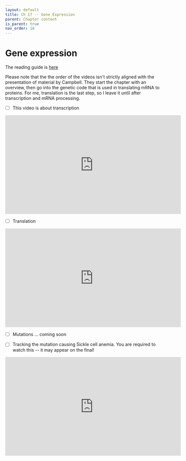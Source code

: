 ```yaml
---
layout: default
title: Ch 17 -- Gene Expression
parent: Chapter content
is_parent: true
nav_order: 18
---
```


# Gene expression

The reading guide is [here](ch17_rg.html)

Please note that the the order of the videos isn't strictly aligned with the presentation of material by Campbell. They start the chapter with an overview, then go into the genetic code that is used in translating mRNA to proteins. For me, translation is the last step, so I leave it until after transcription and mRNA processing.

- [ ] This video is about transcription
<iframe width="560" height="315" src="https://www.youtube.com/embed/GjRCAI6tjac" frameborder="0" allow="accelerometer; autoplay; clipboard-write; encrypted-media; gyroscope; picture-in-picture" allowfullscreen></iframe>

- [ ] Translation
<iframe width="560" height="315" src="https://www.youtube.com/embed/mnlfWfENiCc" frameborder="0" allow="accelerometer; autoplay; clipboard-write; encrypted-media; gyroscope; picture-in-picture" allowfullscreen></iframe>

- [ ] Mutations ... coming soon

- [ ] Tracking the mutation causing Sickle cell anemia. You are required to watch this -- it may appear on the final!
<iframe width="560" height="315" src="https://www.youtube.com/embed/Zsbhvl2nVNE" frameborder="0" allow="accelerometer; autoplay; clipboard-write; encrypted-media; gyroscope; picture-in-picture" allowfullscreen></iframe>
